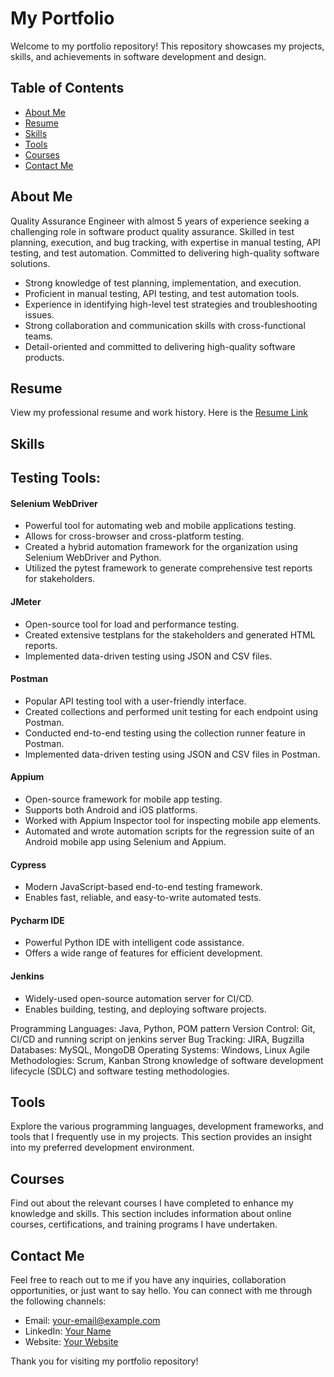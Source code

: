 # My Portfolio

Welcome to my portfolio repository! This repository showcases my projects, skills, and achievements in software development and design.

## Table of Contents

- [About Me](#about-me)
- [Resume](#resume)
- [Skills](#skills)
- [Tools](#tools)
- [Courses](#courses)
- [Contact Me](#Contact-Me)

## About Me
Quality Assurance Engineer with almost 5 years of experience seeking a challenging role in software product quality assurance. Skilled in test planning, execution, and bug tracking, with expertise in manual testing, API testing, and test automation. Committed to delivering high-quality software solutions. 

- Strong knowledge of test planning, implementation, and execution.
- Proficient in manual testing, API testing, and test automation tools.
- Experience in identifying high-level test strategies and troubleshooting issues.
- Strong collaboration and communication skills with cross-functional teams.
- Detail-oriented and committed to delivering high-quality software products.


## Resume
View my professional resume and work history. Here is the <a href="https://docs.google.com/document/d/1uxYLlVIIQQITTtbYFacG_p4qRNEbY8mHKhNYQYpmGdo/edit" target="_blank" rel="noopener noreferrer">Resume Link</a> 

## Skills
## Testing Tools:
#### Selenium WebDriver
  - Powerful tool for automating web and mobile applications testing.
  - Allows for cross-browser and cross-platform testing.
  - Created a hybrid automation framework for the organization using Selenium WebDriver and Python.
  - Utilized the pytest framework to generate comprehensive test reports for stakeholders.

#### JMeter
  - Open-source tool for load and performance testing.
  - Created extensive testplans for the stakeholders and generated HTML reports.
  - Implemented data-driven testing using JSON and CSV files.
  
#### Postman
  - Popular API testing tool with a user-friendly interface.
  - Created collections and performed unit testing for each endpoint using Postman.
  - Conducted end-to-end testing using the collection runner feature in Postman.
  - Implemented data-driven testing using JSON and CSV files in Postman.

#### Appium
  - Open-source framework for mobile app testing.
  - Supports both Android and iOS platforms.
  - Worked with Appium Inspector tool for inspecting mobile app elements.
  - Automated and wrote automation scripts for the regression suite of an Android mobile app using Selenium and Appium.

#### Cypress
  - Modern JavaScript-based end-to-end testing framework.
  - Enables fast, reliable, and easy-to-write automated tests.

#### Pycharm IDE
  - Powerful Python IDE with intelligent code assistance.
  - Offers a wide range of features for efficient development.

#### Jenkins
  - Widely-used open-source automation server for CI/CD.
  - Enables building, testing, and deploying software projects.
  
Programming Languages: Java, Python, POM pattern
Version Control: Git, CI/CD and running script on jenkins server
Bug Tracking: JIRA, Bugzilla
Databases: MySQL, MongoDB
Operating Systems: Windows, Linux
Agile Methodologies: Scrum, Kanban
Strong knowledge of software development lifecycle (SDLC) and software testing methodologies.

## Tools
Explore the various programming languages, development frameworks, and tools that I frequently use in my projects. This section provides an insight into my preferred development environment.

## Courses
Find out about the relevant courses I have completed to enhance my knowledge and skills. This section includes information about online courses, certifications, and training programs I have undertaken.

## Contact Me
Feel free to reach out to me if you have any inquiries, collaboration opportunities, or just want to say hello. You can connect with me through the following channels:

- Email: [your-email@example.com](mailto:your-email@example.com)
- LinkedIn: [Your Name](https://www.linkedin.com/in/your-profile)
- Website: [Your Website](https://www.yourwebsite.com)

Thank you for visiting my portfolio repository!
